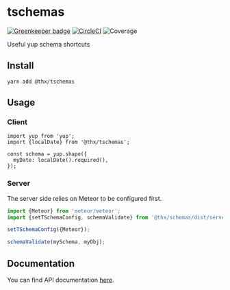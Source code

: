 # tschemas

[![Greenkeeper badge](https://badges.greenkeeper.io/thr-consulting/tschemas.svg)](https://greenkeeper.io/) [![CircleCI](https://circleci.com/gh/thr-consulting/tschemas.svg?style=svg)](https://circleci.com/gh/thr-consulting/tschemas) ![Coverage](http://circlebadge.bgsemc.com/github/thr-consulting/tschemas/master/coverage)

Useful yup schema shortcuts

## Install
```
yarn add @thx/tschemas
```

## Usage

### Client
```
import yup from 'yup';
import {localDate} from '@thx/tschemas';

const schema = yup.shape({
  myDate: localDate().required(),
});
```

### Server

The server side relies on Meteor to be configured first.

```js
import {Meteor} from 'meteor/meteor';
import {setTSchemaConfig, schemaValidate} from '@thx/schemas/dist/serverIndex.js';

setTSchemaConfig({Meteor});

schemaValidate(mySchema, myObj);
```

## Documentation

You can find API documentation [here](/docs).
